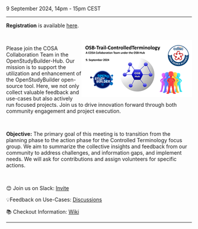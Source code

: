 9 September 2024, 14pm - 15pm CEST

---  

**Registration** is available [here](https://register.gotowebinar.com/register/6422464462240619104).

<br/>  

<img style="float: right;" src="./img/Event_Images/2024-09-09-OSBTrailMeeting.png" class="blockMax100" alt="OSB Trail Meeting Image">

Please join the COSA Collaboration Team in the OpenStudyBuilder-Hub. Our mission is to support the utilization and enhancement of the OpenStudyBuilder open-source tool. Here, we not only collect valuable feedback and use-cases but also actively run focused projects. Join us to drive innovation forward through both community engagement and project execution.

<br/>  

**Objective:** The primary goal of this meeting is to transition from the planning phase to the action phase for the Controlled Terminology focus group. We aim to summarize the collective insights and feedback from our community to address challenges, and information gaps, and implement needs. We will ask for contributions and assign volunteers for specific actions.

<br/>

😊 Join us on Slack: [Invite](https://join.slack.com/t/osb-mdr/shared_invite/zt-2iwjqjg76-r0NW6pRH5GnGQQ~~izLc_A)

💡Feedback on Use-Cases: [Discussions](https://github.com/cdisc-org/osb-hub/discussions/categories/use-cases)

📚 Checkout Information: [Wiki](https://github.com/cdisc-org/osb-hub/wiki)

---  
